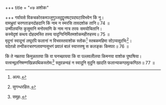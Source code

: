 +++
title = "०७ अशोकः"

+++
गर्वायसे विकचकोरकमञ्जुगुञ्जदुद्वृत्तषट्पदघटाविभवेन किं नु।  
वामभ्रुवां चरणताडनदोहदानि किं नाम न स्मरसि तावदशोक तानि॥ 74 ॥  
उन्मीलयन्ति कुसुमानि मनोरमाणि के नाम नात्र तरवः समयोचितानि।  
कस्येदृशं कथय दोहदमस्ति तस्य यादृग्विनिर्मितमशोकमहीरुहस्य॥ 75 ॥  
मृदूनां स्वादूनां लघुरपि फलानां न विभवस्तवाशोक स्तोकः[^2] स्तबकमहिमा सोऽप्यसुरभिः[^3]।  
यदेतन्नो तन्वीकरचरणलावण्यसुभगं प्रवालं बालं स्यात्तरुषु स कलङ्कः किमपरः॥ 76 ॥  
  
[^2]: अल्पः.

[^3]: सुगन्धरहितः.

किं ते नम्रतया किमुन्नततया किं वा घनच्छायया किं वा पल्लवलीलया किमनया वाशोक पुष्पश्रिया।  
यत्त्वन्मूलनिषण्णखिन्नपथिकस्तोमः[^4] स्तुवन्नन्वहं न स्वादूनि मृदूनि खादति फलान्याकण्ठमुत्कण्ठितः॥ 77 ॥  
  
[^4]: समूहः.
